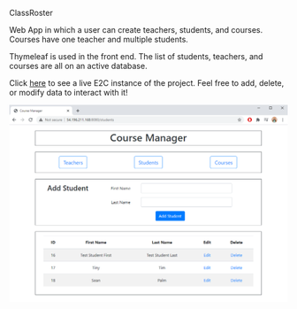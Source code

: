 ClassRoster

Web App in which a user can create teachers, students, and courses. Courses have one teacher and multiple students. 

Thymeleaf is used in the front end. The list of students, teachers, and courses are all on an active database. 

Click [here](http://54.196.211.168:8080/teachers) to see a live E2C instance of the project. Feel free to add, delete, or modify data to interact with it! 

![ScreenShot](https://raw.githubusercontent.com/AdamBadagliacco/ClassRoster/main/ScreenShot.PNG) 
